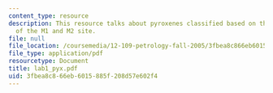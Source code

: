 ```yaml
---
content_type: resource
description: This resource talks about pyroxenes classified based on the occupancy
  of the M1 and M2 site.
file: null
file_location: /coursemedia/12-109-petrology-fall-2005/3fbea8c866eb6015885f208d57e602f4_lab1_pyx.pdf
file_type: application/pdf
resourcetype: Document
title: lab1_pyx.pdf
uid: 3fbea8c8-66eb-6015-885f-208d57e602f4
---
```

